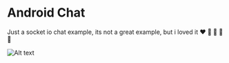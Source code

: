# Android Chat 

Just a socket io chat example, its not a great example, but i loved it :heart: :purple_heart: :blue_heart: :green_heart: :yellow_heart:

![Alt text](http://i.imgur.com/jis2Org.png?1)
